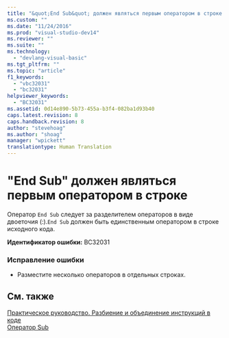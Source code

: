 ```yaml
---
title: "&quot;End Sub&quot; должен являться первым оператором в строке | Microsoft Docs"
ms.custom: ""
ms.date: "11/24/2016"
ms.prod: "visual-studio-dev14"
ms.reviewer: ""
ms.suite: ""
ms.technology: 
  - "devlang-visual-basic"
ms.tgt_pltfrm: ""
ms.topic: "article"
f1_keywords: 
  - "vbc32031"
  - "bc32031"
helpviewer_keywords: 
  - "BC32031"
ms.assetid: 0d14e890-5b73-455a-b3f4-082ba1d93b40
caps.latest.revision: 8
caps.handback.revision: 8
author: "stevehoag"
ms.author: "shoag"
manager: "wpickett"
translationtype: Human Translation
---
```

# &quot;End Sub&quot; должен являться первым оператором в строке
Оператор `End Sub` следует за разделителем операторов в виде двоеточия \(:\).`End Sub` должен быть единственным оператором в строке исходного кода.  
  
 **Идентификатор ошибки:** BC32031  
  
### Исправление ошибки  
  
-   Разместите несколько операторов в отдельных строках.  
  
## См. также  
 [Практическое руководство. Разбиение и объединение инструкций в коде](../../visual-basic/programming-guide/program-structure/how-to-break-and-combine-statements-in-code.md)   
 [Оператор Sub](../../visual-basic/language-reference/statements/sub-statement.md)